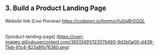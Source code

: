 ## 3. Build a Product Landing Page
###### Website link (Live Preview) https://codepen.io/itsmnsi/full/qBrGQQL

![product-landing-page] (https://user-images.githubusercontent.com/36513491/123079480-9d2b0a00-d439-11eb-81c4-823a8fb76360.png)
